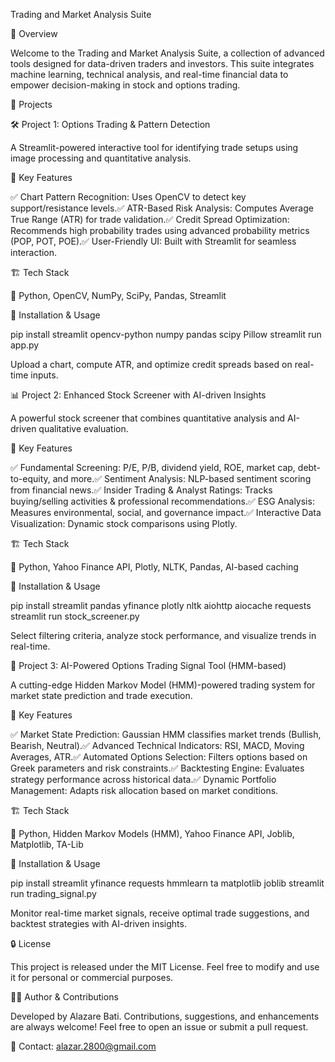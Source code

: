 Trading and Market Analysis Suite

📌 Overview

Welcome to the Trading and Market Analysis Suite, a collection of advanced tools designed for data-driven traders and investors. This suite integrates machine learning, technical analysis, and real-time financial data to empower decision-making in stock and options trading.

📁 Projects

🛠 Project 1: Options Trading & Pattern Detection

A Streamlit-powered interactive tool for identifying trade setups using image processing and quantitative analysis.

🔹 Key Features

✅ Chart Pattern Recognition: Uses OpenCV to detect key support/resistance levels.✅ ATR-Based Risk Analysis: Computes Average True Range (ATR) for trade validation.✅ Credit Spread Optimization: Recommends high probability trades using advanced probability metrics (POP, POT, POE).✅ User-Friendly UI: Built with Streamlit for seamless interaction.

🏗 Tech Stack

🔹 Python, OpenCV, NumPy, SciPy, Pandas, Streamlit

🚀 Installation & Usage

pip install streamlit opencv-python numpy pandas scipy Pillow
streamlit run app.py

Upload a chart, compute ATR, and optimize credit spreads based on real-time inputs.

📊 Project 2: Enhanced Stock Screener with AI-driven Insights

A powerful stock screener that combines quantitative analysis and AI-driven qualitative evaluation.

🔹 Key Features

✅ Fundamental Screening: P/E, P/B, dividend yield, ROE, market cap, debt-to-equity, and more.✅ Sentiment Analysis: NLP-based sentiment scoring from financial news.✅ Insider Trading & Analyst Ratings: Tracks buying/selling activities & professional recommendations.✅ ESG Analysis: Measures environmental, social, and governance impact.✅ Interactive Data Visualization: Dynamic stock comparisons using Plotly.

🏗 Tech Stack

🔹 Python, Yahoo Finance API, Plotly, NLTK, Pandas, AI-based caching

🚀 Installation & Usage

pip install streamlit pandas yfinance plotly nltk aiohttp aiocache requests
streamlit run stock_screener.py

Select filtering criteria, analyze stock performance, and visualize trends in real-time.

🤖 Project 3: AI-Powered Options Trading Signal Tool (HMM-based)

A cutting-edge Hidden Markov Model (HMM)-powered trading system for market state prediction and trade execution.

🔹 Key Features

✅ Market State Prediction: Gaussian HMM classifies market trends (Bullish, Bearish, Neutral).✅ Advanced Technical Indicators: RSI, MACD, Moving Averages, ATR.✅ Automated Options Selection: Filters options based on Greek parameters and risk constraints.✅ Backtesting Engine: Evaluates strategy performance across historical data.✅ Dynamic Portfolio Management: Adapts risk allocation based on market conditions.

🏗 Tech Stack

🔹 Python, Hidden Markov Models (HMM), Yahoo Finance API, Joblib, Matplotlib, TA-Lib

🚀 Installation & Usage

pip install streamlit yfinance requests hmmlearn ta matplotlib joblib
streamlit run trading_signal.py

Monitor real-time market signals, receive optimal trade suggestions, and backtest strategies with AI-driven insights.

🔒 License

This project is released under the MIT License. Feel free to modify and use it for personal or commercial purposes.

👨‍💻 Author & Contributions

Developed by Alazare Bati. Contributions, suggestions, and enhancements are always welcome! Feel free to open an issue or submit a pull request.

🔗 Contact: alazar.2800@gmail.com
